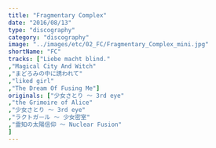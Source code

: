 ```yaml
---
title: "Fragmentary Complex"
date: "2016/08/13"
type: "discography"
category: "discography"
image: "../images/etc/02_FC/Fragmentary_Complex_mini.jpg"
shortName: "FC"
tracks: ["Liebe macht blind."
,"Magical City And Witch"
,"まどろみの中に誘われて"
,"liked girl"
,"The Dream Of Fusing Me"]
originals: ["少女さとり ～ 3rd eye"
,"the Grimoire of Alice"
,"少女さとり ～ 3rd eye"
,"ラクトガール ～ 少女密室"
,"霊知の太陽信仰 ～ Nuclear Fusion"
]
---
```

